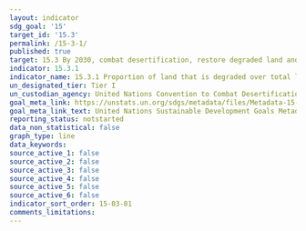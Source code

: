 ```yaml
---
layout: indicator
sdg_goal: '15'
target_id: '15.3'
permalink: /15-3-1/
published: true
target: 15.3 By 2030, combat desertification, restore degraded land and soil, including land affected by desertification, drought and floods, and strive to achieve a land degradation-neutral world
indicator: 15.3.1
indicator_name: 15.3.1 Proportion of land that is degraded over total land area
un_designated_tier: Tier I
un_custodian_agency: United Nations Convention to Combat Desertification (UNCCD)
goal_meta_link: https://unstats.un.org/sdgs/metadata/files/Metadata-15-03-01.pdf
goal_meta_link_text: United Nations Sustainable Development Goals Metadata (PDF 4.0 MB)
reporting_status: notstarted
data_non_statistical: false
graph_type: line
data_keywords:  
source_active_1: false
source_active_2: false
source_active_3: false
source_active_4: false
source_active_5: false
source_active_6: false
indicator_sort_order: 15-03-01
comments_limitations: 
---
```

